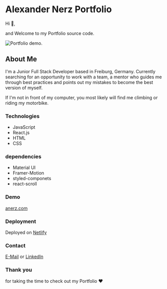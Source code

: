 # Alexander Nerz Portfolio

Hi :wave:, 

and Welcome to my Portfolio source code.

![Portfolio demo](../alexandernerz/src/images/Portfolio-img.png).

## About Me

I'm a Junior Full Stack Developer based in Freiburg, Germany. Currently searching for an opportunity to work with a team, a mentor who guides me through best practices and points out my mistakes to become the best version of myself.

If I'm not in front of my computer, you most likely will find me climbing or riding my motorbike.

### Technologies

- JavaScript
- React.js
- HTML
- CSS

### dependencies

- Material UI
- Framer-Motion
- styled-componets
- react-scroll

### Demo

 [anerz.com](https://anerz.com)

### Deployment

Deployed on [Netlify](https://app.netlify.com/)

### Contact

[E-Mail](alexander.nerz@web.de) or [LinkedIn](www.linkedin.com/in/alexander-nerz)


### Thank you

 for taking the time to check out my Portfolio :heart: 